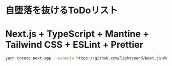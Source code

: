 # 自堕落を抜けるToDoリスト

# Next.js + TypeScript + Mantine + Tailwind CSS + ESLint + Prettier

```bash
yarn create next-app --example https://github.com/lightsound/Next.js-Mantine-TailwindCSS
```
